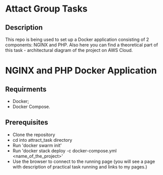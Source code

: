 # Attact Group Tasks

## Description
This repo is being used to set up a Docker application consisting of 2 components: NGINX and PHP. Also here you can find a theoretical part of this task - architectural diagram of the project on AWS Cloud.

# NGINX and PHP Docker Application

## Requirments

- Docker;
- Docker Compose.

## Prerequisites 

- Clone the repository
- cd into attract_task directory
- Run 'docker swarm init'
- Run 'docker stack deploy -c docker-compose.yml <name_of_the_project>'
- Use the browser to connect to the running page (you will see a page with description of practical task running and links to my pages.)